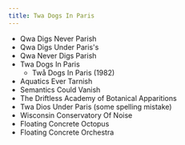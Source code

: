 ```yaml
---
title: Twa Dogs In Paris
---
```


- Qwa Digs Never Parish
- Qwa Digs Under Paris's
- Qwa Never Digs Parish
- Twa Dogs In Paris
	- Twå Dogs In Paris (1982)
- Aquatics Ever Tarnish
- Semantics Could Vanish
- The Driftless Academy of Botanical Apparitions
- Twa Dios Under Paris (some spelling mistake)
- Wisconsin Conservatory Of Noise
- Floating Concrete Octopus
- Floating Concrete Orchestra
